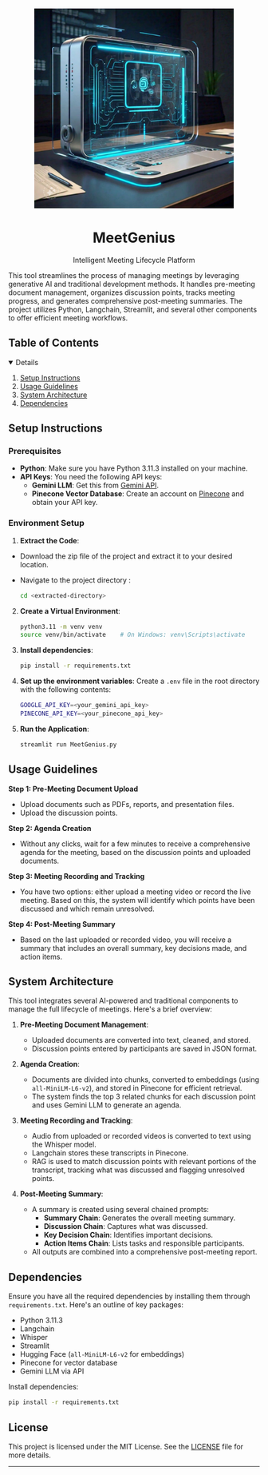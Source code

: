 <br />
<p align="center">
	<img src="./assets/logo.jpg" alt="Logo" width="400">
	<h1 align="center">MeetGenius</h1>

  <p align="center">
    Intelligent Meeting Lifecycle Platform
    <br/>
  </p>
</p>

This tool streamlines the process of managing meetings by leveraging generative AI and traditional development methods. It handles pre-meeting document management, organizes discussion points, tracks meeting progress, and generates comprehensive post-meeting summaries. The project utilizes Python, Langchain, Streamlit, and several other components to offer efficient meeting workflows.

<!-- TABLE OF CONTENTS -->
## Table of Contents
<details open="open">
  
  <ol>
    <li>
      <a href="#Setup-Instructionsn">Setup Instructions</a>
    </li>
    <li>
      <a href="#Usage-Guidelines">Usage Guidelines</a>
    </li>
    <li>
      <a href="#System-Architecture">System Architecture</a>
    </li>
    <li>
      <a href="#Dependencies">Dependencies</a>
    </li>
  </ol>
</details>

## Setup Instructions

### Prerequisites
- **Python**: Make sure you have Python 3.11.3 installed on your machine.
- **API Keys**: You need the following API keys:
  - **Gemini LLM**: Get this from [Gemini API](https://ai.google.dev/).
  - **Pinecone Vector Database**: Create an account on [Pinecone](https://www.pinecone.io/) and obtain your API key.

### Environment Setup
1. **Extract the Code**:
  - Download the zip file of the project and extract it to your desired location.
  - Navigate to the project directory :

    ```bash
    cd <extracted-directory>
    ```

2. **Create a Virtual Environment**:
   ```bash
   python3.11 -m venv venv
   source venv/bin/activate    # On Windows: venv\Scripts\activate
   ```

3. **Install dependencies**:
   ```bash
   pip install -r requirements.txt
   ```

4. **Set up the environment variables**:
   Create a `.env` file in the root directory with the following contents:
   ```bash
   GOOGLE_API_KEY=<your_gemini_api_key>
   PINECONE_API_KEY=<your_pinecone_api_key>
   ```

5. **Run the Application**:
   ```bash
   streamlit run MeetGenius.py
   ```

## Usage Guidelines

**Step 1: Pre-Meeting Document Upload**
- Upload documents such as PDFs, reports, and presentation files.
- Upload the discussion points.

**Step 2: Agenda Creation**
- Without any clicks, wait for a few minutes to receive a comprehensive agenda for the meeting, based on the discussion points and uploaded documents.

**Step 3: Meeting Recording and Tracking**
- You have two options: either upload a meeting video or record the live meeting. Based on this, the system will identify which points have been discussed and which remain unresolved.

**Step 4: Post-Meeting Summary**
- Based on the last uploaded or recorded video, you will receive a summary that includes an overall summary, key decisions made, and action items.


## System Architecture

This tool integrates several AI-powered and traditional components to manage the full lifecycle of meetings. Here's a brief overview:

1. **Pre-Meeting Document Management**:
   - Uploaded documents are converted into text, cleaned, and stored.
   - Discussion points entered by participants are saved in JSON format.

2. **Agenda Creation**:
   - Documents are divided into chunks, converted to embeddings (using `all-MiniLM-L6-v2`), and stored in Pinecone for efficient retrieval.
   - The system finds the top 3 related chunks for each discussion point and uses Gemini LLM to generate an agenda.

3. **Meeting Recording and Tracking**:
   - Audio from uploaded or recorded videos is converted to text using the Whisper model.
   - Langchain stores these transcripts in Pinecone.
   - RAG is used to match discussion points with relevant portions of the transcript, tracking what was discussed and flagging unresolved points.

4. **Post-Meeting Summary**:
   - A summary is created using several chained prompts:
     - **Summary Chain**: Generates the overall meeting summary.
     - **Discussion Chain**: Captures what was discussed.
     - **Key Decision Chain**: Identifies important decisions.
     - **Action Items Chain**: Lists tasks and responsible participants.
   - All outputs are combined into a comprehensive post-meeting report.

## Dependencies

Ensure you have all the required dependencies by installing them through `requirements.txt`. Here's an outline of key packages:
- Python 3.11.3
- Langchain
- Whisper
- Streamlit
- Hugging Face (`all-MiniLM-L6-v2` for embeddings)
- Pinecone for vector database
- Gemini LLM via API

Install dependencies:
```bash
pip install -r requirements.txt
```

## License

This project is licensed under the MIT License. See the [LICENSE](LICENSE) file for more details.

---
